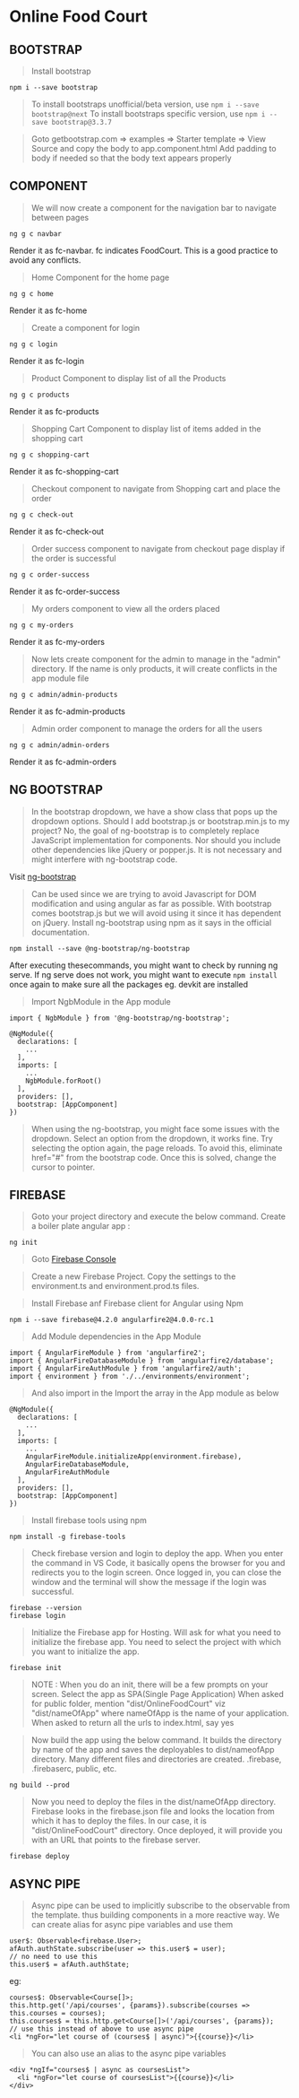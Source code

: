 # Online Food Court


## BOOTSTRAP

> Install bootstrap
```
npm i --save bootstrap
```

> To install bootstraps unofficial/beta version, use `npm i --save bootstrap@next`
> To install bootstraps specific version, use `npm i --save bootstrap@3.3.7`


> Goto getbootstrap.com => examples => Starter template => View Source and copy the body to app.component.html
Add padding to body if needed so that the body text appears properly


## COMPONENT

> We will now create a component for the navigation bar to navigate between pages
```
ng g c navbar
```
Render it as fc-navbar. fc indicates FoodCourt. This is a good practice to avoid any conflicts.


> Home Component for the home page
```
ng g c home
```
Render it as fc-home


> Create a component for login
```
ng g c login
```
Render it as fc-login

> Product Component to display list of all the Products
```
ng g c products
```
Render it as fc-products

> Shopping Cart Component to display list of items added in the shopping cart
```
ng g c shopping-cart
```
Render it as fc-shopping-cart

> Checkout component to navigate from Shopping cart and place the order
```
ng g c check-out
```
Render it as fc-check-out

> Order success component to navigate from checkout page display if the order is successful
```
ng g c order-success
```
Render it as fc-order-success

> My orders component to view all the orders placed
```
ng g c my-orders
```
Render it as fc-my-orders

> Now lets create component for the admin to manage in the "admin" directory. If the name is only products, it will create conflicts in the app module file
```
ng g c admin/admin-products
```
Render it as fc-admin-products

> Admin order component to manage the orders for all the users
```
ng g c admin/admin-orders
```
Render it as fc-admin-orders


## NG BOOTSTRAP

> In the bootstrap dropdown, we have a show class that pops up the dropdown options.
> Should I add bootstrap.js or bootstrap.min.js to my project?
No, the goal of ng-bootstrap is to completely replace JavaScript implementation for components. Nor should you include other dependencies like jQuery or popper.js. It is not necessary and might interfere with ng-bootstrap code.

Visit [ng-bootstrap](https://ng-bootstrap.github.io/#/getting-started)

> Can be used since we are trying to avoid Javascript for DOM modification and using angular as far as possible.
> With bootstrap comes bootstrap.js but we will avoid using it since it has dependent on jQuery.
> Install ng-bootstrap using npm as it says in the official documentation.
```
npm install --save @ng-bootstrap/ng-bootstrap
```
After executing thesecommands, you might want to check by running ng serve.
If ng serve does not work, you might want to execute `npm install` once again to make sure all the packages eg. devkit are installed

> Import NgbModule in the App module
```
import { NgbModule } from '@ng-bootstrap/ng-bootstrap';

@NgModule({
  declarations: [
    ...
  ],
  imports: [
    ...
    NgbModule.forRoot()
  ],
  providers: [],
  bootstrap: [AppComponent]
})
```

> When using the ng-bootstrap, you might face some issues with the dropdown.
Select an option from the dropdown, it works fine. Try selecting the option again, the page reloads.
To avoid this, eliminate href="#" from the bootstrap code. Once this is solved, change the cursor to pointer.


## FIREBASE

> Goto your project directory and execute the below command. Create a boiler plate angular app :
```
ng init
```

> Goto [Firebase Console](https://github.com/angular/angular-cli)

> Create a new Firebase Project.
Copy the settings to the environment.ts and environment.prod.ts files.

> Install Firebase anf Firebase client for Angular using Npm
```
npm i --save firebase@4.2.0 angularfire2@4.0.0-rc.1
```

> Add Module dependencies in the App Module

```
import { AngularFireModule } from 'angularfire2';
import { AngularFireDatabaseModule } from 'angularfire2/database';
import { AngularFireAuthModule } from 'angularfire2/auth';
import { environment } from './../environments/environment';
```

> And also import in the Import the array in the App module as below

```
@NgModule({
  declarations: [
    ...
  ],
  imports: [
    ...
    AngularFireModule.initializeApp(environment.firebase),
    AngularFireDatabaseModule,
    AngularFireAuthModule
  ],
  providers: [],
  bootstrap: [AppComponent]
})
```

> Install firebase tools using npm
```
npm install -g firebase-tools
```

> Check firebase version and login to deploy the app. When you enter the command in VS Code, it basically opens the browser for you and redirects you to the login screen. Once logged in, you can close the window and the terminal will show the message if the login was successful.
```
firebase --version
firebase login
```

> Initialize the Firebase app for Hosting. Will ask for what you need to initialize the firebase app.
You need to select the project with which you want to initialize the app.
```
firebase init
```

> NOTE : When you do an init, there will be a few prompts on your screen.
  > Select the app as SPA(Single Page Application)
  > When asked for public folder, mention "dist/OnlineFoodCourt" viz "dist/nameOfApp" where nameOfApp is the name of your application.
  > When asked to return all the urls to index.html, say yes

> Now build the app using the below command. It builds the directory by name of the app and saves the deployables to dist/nameofApp directory. Many different files and directories are created. .firebase, .firebaserc, public, etc.
```
ng build --prod
```

> Now you need to deploy the files in the dist/nameOfApp directory. Firebase looks in the firebase.json file and looks the location from which it has to deploy the files. In our case, it is "dist/OnlineFoodCourt" directory.
Once deployed, it will provide you with an URL that points to the firebase server.
```
firebase deploy
```


## ASYNC PIPE

> Async pipe can be used to implicitly subscribe to the observable from the template. thus building components in a more reactive way.
> We can create alias for async pipe variables and use them

```
user$: Observable<firebase.User>;
afAuth.authState.subscribe(user => this.user$ = user);                  // no need to use this
this.user$ = afAuth.authState;
```


eg:
```
courses$: Observable<Course[]>;
this.http.get('/api/courses', {params}).subscribe(courses => this.courses = courses);
this.courses$ = this.http.get<Course[]>('/api/courses', {params});      // use this instead of above to use async pipe
<li *ngFor="let course of (courses$ | async)">{{course}}</li>
```
> You can also use an alias to the async pipe variables
```
<div *ngIf="courses$ | async as coursesList">
  <li *ngFor="let course of coursesList">{{course}}</li>
</div>
```